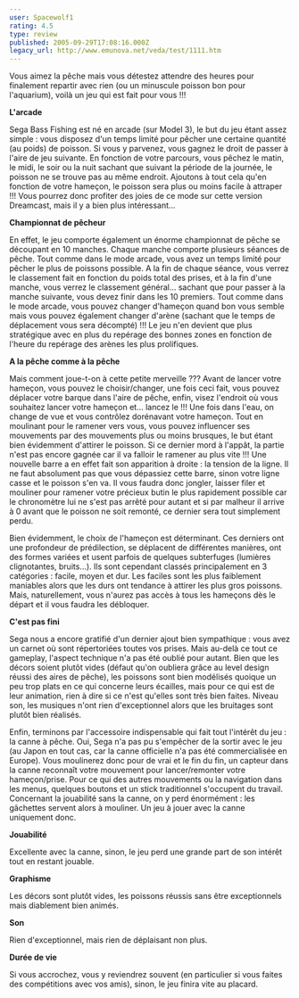```yaml
---
user: Spacewolf1
rating: 4.5
type: review
published: 2005-09-29T17:08:16.000Z
legacy_url: http://www.emunova.net/veda/test/1111.htm
---
```

Vous aimez la pêche mais vous détestez attendre des heures pour finalement repartir avec rien (ou un minuscule poisson bon pour l'aquarium), voilà un jeu qui est fait pour vous !!!  

  

**L'arcade**  

Sega Bass Fishing est né en arcade (sur Model 3), le but du jeu étant assez simple : vous disposez d'un temps limité pour pêcher une certaine quantité (au poids) de poisson. Si vous y parvenez, vous gagnez le droit de passer à l'aire de jeu suivante. En fonction de votre parcours, vous pêchez le matin, le midi, le soir ou la nuit sachant que suivant la période de la journée, le poisson ne se trouve pas au même endroit. Ajoutons à tout cela qu'en fonction de votre hameçon, le poisson sera plus ou moins facile à attraper !!! Vous pourrez donc profiter des joies de ce mode sur cette version Dreamcast, mais il y a bien plus intéressant...  

  

**Championnat de pêcheur**  

En effet, le jeu comporte également un énorme championnat de pêche se découpant en 10 manches. Chaque manche comporte plusieurs séances de pêche. Tout comme dans le mode arcade, vous avez un temps limité pour pêcher le plus de poissons possible. A la fin de chaque séance, vous verrez le classement fait en fonction du poids total des prises, et à la fin d'une manche, vous verrez le classement général... sachant que pour passer à la manche suivante, vous devez finir dans les 10 premiers. Tout comme dans le mode arcade, vous pouvez changer d'hameçon quand bon vous semble mais vous pouvez également changer d'arène (sachant que le temps de déplacement vous sera décompté) !!! Le jeu n'en devient que plus stratégique avec en plus du repérage des bonnes zones en fonction de l'heure du repérage des arènes les plus prolifiques.  

  

**A la pêche comme à la pêche**  

Mais comment joue-t-on à cette petite merveille ??? Avant de lancer votre hameçon, vous pouvez le choisir/changer, une fois ceci fait, vous pouvez déplacer votre barque dans l'aire de pêche, enfin, visez l'endroit où vous souhaitez lancer votre hameçon et... lancez le !!! Une fois dans l'eau, on change de vue et vous contrôlez dorénavant votre hameçon. Tout en moulinant pour le ramener vers vous, vous pouvez influencer ses mouvements par des mouvements plus ou moins brusques, le but étant bien évidemment d'attirer le poisson. Si ce dernier mord à l'appât, la partie n'est pas encore gagnée car il va falloir le ramener au plus vite !!! Une nouvelle barre a en effet fait son apparition à droite : la tension de la ligne. Il ne faut absolument pas que vous dépassiez cette barre, sinon votre ligne casse et le poisson s'en va. Il vous faudra donc jongler, laisser filer et mouliner pour ramener votre précieux butin le plus rapidement possible car le chronomètre lui ne s'est pas arrêté pour autant et si par malheur il arrive à 0 avant que le poisson ne soit remonté, ce dernier sera tout simplement perdu.  

Bien évidemment, le choix de l'hameçon est déterminant. Ces derniers ont une profondeur de prédilection, se déplacent de différentes manières, ont des formes variées et usent parfois de quelques subterfuges (lumières clignotantes, bruits...). Ils sont cependant classés principalement en 3 catégories : facile, moyen et dur. Les faciles sont les plus faiblement maniables alors que les durs ont tendance à attirer les plus gros poissons. Mais, naturellement, vous n'aurez pas accès à tous les hameçons dès le départ et il vous faudra les débloquer.  

  

**C'est pas fini**  

Sega nous a encore gratifié d'un dernier ajout bien sympathique : vous avez un carnet où sont répertoriées toutes vos prises. Mais au-delà ce tout ce gameplay, l'aspect technique n'a pas été oublié pour autant. Bien que les décors soient plutôt vides (défaut qu'on oubliera grâce au level design réussi des aires de pêche), les poissons sont bien modélisés quoique un peu trop plats en ce qui concerne leurs écailles, mais pour ce qui est de leur animation, rien à dire si ce n'est qu'elles sont très bien faites. Niveau son, les musiques n'ont rien d'exceptionnel alors que les bruitages sont plutôt bien réalisés.  

Enfin, terminons par l'accessoire indispensable qui fait tout l'intérêt du jeu : la canne à pêche. Oui, Sega n'a pas pu s'empêcher de la sortir avec le jeu (au Japon en tout cas, car la canne officielle n'a pas été commercialisée en Europe). Vous moulinerez donc pour de vrai et le fin du fin, un capteur dans la canne reconnaît votre mouvement pour lancer/remonter votre hameçon/prise. Pour ce qui des autres mouvements ou la navigation dans les menus, quelques boutons et un stick traditionnel s'occupent du travail. Concernant la jouabilité sans la canne, on y perd énormément : les gâchettes servent alors à mouliner. Un jeu à jouer avec la canne uniquement donc.  

  

  

**Jouabilité**  

Excellente avec la canne, sinon, le jeu perd une grande part de son intérêt tout en restant jouable.  

**Graphisme**  

Les décors sont plutôt vides, les poissons réussis sans être exceptionnels mais diablement bien animés.  

**Son**  

Rien d'exceptionnel, mais rien de déplaisant non plus.  

**Durée de vie**  

Si vous accrochez, vous y reviendrez souvent (en particulier si vous faites des compétitions avec vos amis), sinon, le jeu finira vite au placard.